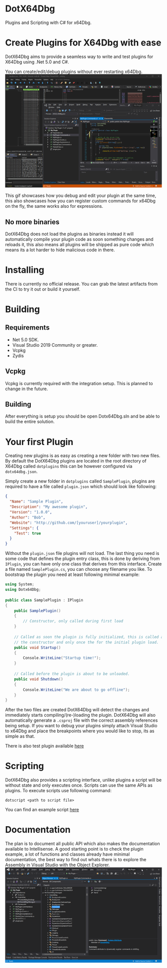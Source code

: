 # DotX64Dbg
Plugins and Scripting with C# for x64Dbg.

# Create Plugins for X64Dbg with ease
DotX64Dbg aims to provide a seamless way to write and test plugins
for X64Dbg using .Net 5.0 and C#.

You can create/edit/debug plugins without ever restarting x64Dbg.
![Live Coding](.github/media/livecoding.gif?raw=true)

This gif showcases how you debug and edit your plugin at the same
time, this also showcases how you can register custom commands for
x64Dbg on the fly, the same works also for expressions.

## No more binaries
DotX64Dbg does not load the plugins as binaries instead it will
automatically compile your plugin code as soon something changes
and reloads it, this also means all plugins will be shipped as pure
code which means its a lot harder to hide malicious code in there.

# Installing
There is currently no official release. You can grab the latest artifacts
from the CI to try it out or build it yourself.

# Building

## Requirements
- Net 5.0 SDK.
- Visual Studio 2019 Community or greater.
- Vcpkg
- Zydis

## Vcpkg
Vcpkg is currently required with the integration setup. This is planned
to change in the future.

## Building
After everything is setup you should be open Dotx64Dbg.sln and be able
to build the entire solution.

# Your first Plugin
Creating new plugins is as easy as creating a new folder with two new files.
By default the DotX64Dbg plugins are located in the root directory of X64Dbg 
called ```dotplugins``` this can be however configured via ```dotx64dbg.json```.

Simply create a new folder in ```dotplugins``` called ```SamplePlugin```, plugins
are required to have a file called ```plugin.json``` which should look like
following:
```json
{
  "Name": "Sample Plugin",
  "Description": "My awesome plugin",
  "Version": "1.0.0",
  "Author": "Bob",
  "Website": "http://github.com/[youruser]/yourplugin",
  "Settings": {
    "Test": true
  }
}
```
Without the ```plugin.json``` file plugins will not load. The last thing
you need is some code that defines the plugin entry class, this is done by
deriving from ```IPlugin```, you can have only one class that derives from 
this interface. 
Create a file named ```SamplePlugin.cs```, you can choose any filename you like. 
To bootstrap the plugin you need at least following minimal example:
```csharp
using System;
using Dotx64Dbg;

public class SamplePlugin : IPlugin
{
    public SamplePlugin()
    {
        // Constructor, only called during first load
    }
    
    // Called as soon the plugin is fully initialized, this is called after
    // the constructor and only once the for the initial plugin load.
    public void Startup()
    {
        Console.WriteLine("Startup time!");
    }
    
    // Called before the plugin is about to be unloaded.
    public void Shutdown()
    {
        Console.WriteLine("We are about to go offline");
    }
}
```
After the two files are created DotX64Dbg will detect the changes
and immediately starts compiling/(re-)loading the plugin. DotX64Dbg
will also automatically generate a ```.csproj``` file with the correct
assembly references being setup. If you want to debug your plugins
simply attach Visual Studio to x64Dbg and place the breakpoints where
you would like to stop, its as simple as that.

There is also test plugin available [here](bin/dotplugins/myplugin)

# Scripting
DotX64Dbg also provides a scripting interface, unlike plugins a script
will be without state and only executes once. Scripts can use the same
APIs as plugins. To execute scripts use following command:
```
dotscript <path to script file>
```
You can find an example script [here](bin/dotscripts/TestScript.cs)

# Documentation
The plan is to document all public API which also makes the documentation
available to Intellisense. A good starting point is to check the plugin
example, a lot of functions and classes already have minimal documentation, 
the best way to find out whats there is to explore the Assembly in Visual Studio 
with the Object Explorer.
![Object Explorer](.github/media/objectexplorer.png?raw=true)